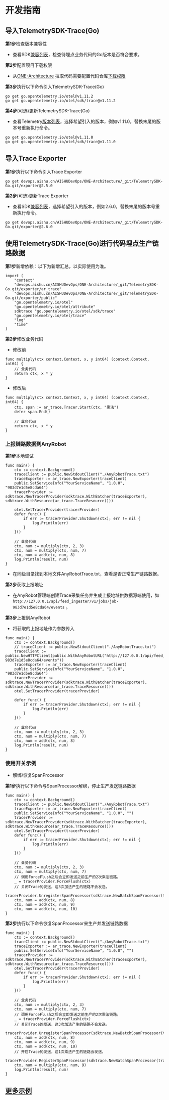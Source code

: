 # 开发指南

## 导入TelemetrySDK-Trace(Go)

**第1步**检查版本兼容性

- 查看SDK[兼容列表](../../../docs/compatibility.md)，检查待埋点业务代码的Go版本是否符合要求。

**第2步**配置项目下载权限

- 从[ONE-Architecture](https://devops.aishu.cn/AISHUDevOps/ONE-Architecture/_git/TelemetrySDK-Go)
  拉取代码需要配置代码仓库[下载权限](https://devops.aishu.cn/AISHUDevOps/AnyRobot/_git/Eyes_Docs?path=/可观测性开发者指南/TelemetrySDK开发者指南/Log/README.md&version=GBdevelop&_a=preview&anchor=sdk2.0-使用参考)

**第3步**执行以下命令引入TelemetrySDK-Trace(Go)

```
go get go.opentelemetry.io/otel@v1.11.2
go get go.opentelemetry.io/otel/sdk/trace@v1.11.2
```

**第4步**(可选)更新TelemetrySDK-Trace(Go)

- 查看Telemetry[版本列表](https://pkg.go.dev/go.opentelemetry.io/otel?tab=versions)，选择希望引入的版本，例如v1.11.0，替换末尾的版本号重新执行命令。

```
go get go.opentelemetry.io/otel@v1.11.0
go get go.opentelemetry.io/otel/sdk/trace@v1.11.0
```

## 导入Trace Exporter

**第1步**执行以下命令引入Trace Exporter

```
go get devops.aishu.cn/AISHUDevOps/ONE-Architecture/_git/TelemetrySDK-Go.git/exporter@2.5.0
```

**第2步**(可选)更新Trace Exporter

- 查看SDK[兼容列表](../../../docs/compatibility.md)，选择希望引入的版本，例如2.6.0，替换末尾的版本号重新执行命令。

```
go get devops.aishu.cn/AISHUDevOps/ONE-Architecture/_git/TelemetrySDK-Go.git/exporter@2.6.0
```

## 使用TelemetrySDK-Trace(Go)进行代码埋点生产链路数据

**第1步**新增依赖：以下为新增汇总，以实际使用为准。

```
import (
	"context"
	"devops.aishu.cn/AISHUDevOps/ONE-Architecture/_git/TelemetrySDK-Go.git/exporter/ar_trace"
	"devops.aishu.cn/AISHUDevOps/ONE-Architecture/_git/TelemetrySDK-Go.git/exporter/public"
	"go.opentelemetry.io/otel"
	"go.opentelemetry.io/otel/attribute"
	sdktrace "go.opentelemetry.io/otel/sdk/trace"
	"go.opentelemetry.io/otel/trace"
	"log"
	"time"
)
```

**第2步**修改业务代码

- 修改前

```
func multiply(ctx context.Context, x, y int64) (context.Context, int64) {
	// 业务代码
	return ctx, x * y
}
```

- 修改后

```
func multiply(ctx context.Context, x, y int64) (context.Context, int64) {
	ctx, span := ar_trace.Tracer.Start(ctx, "乘法")
	defer span.End()

	// 业务代码
	return ctx, x * y
}
```

### 上报链路数据到AnyRobot

**第1步**本地调试

```
func main() {
	ctx := context.Background()
	traceClient := public.NewStdoutClient("./AnyRobotTrace.txt")
	traceExporter := ar_trace.NewExporter(traceClient)
	public.SetServiceInfo("YourServiceName", "1.0.0", "983d7e1d5e8cda64")
	tracerProvider := sdktrace.NewTracerProvider(sdktrace.WithBatcher(traceExporter), sdktrace.WithResource(ar_trace.TraceResource()))

	otel.SetTracerProvider(tracerProvider)
	defer func() {
		if err := tracerProvider.Shutdown(ctx); err != nil {
			log.Println(err)
		}
	}()

	// 业务代码
	ctx, num := multiply(ctx, 2, 3)
	ctx, num = multiply(ctx, num, 7)
	ctx, num = add(ctx, num, 8)
	log.Println(result, num)
}
```

- 在同级目录找到本地文件AnyRobotTrace.txt，查看是否正常生产链路数据。

**第2步**获取上报地址

- 在AnyRobot管理端创建Trace采集任务并生成上报地址供数据源端使用，如`http://127.0.0.1/api/feed_ingester/v1/jobs/job-983d7e1d5e8cda64/events` 。

**第3步**上报到AnyRobot

- 将获取的上报地址作为参数传入

```
func main() {
	ctx := context.Background()
	// traceClient := public.NewStdoutClient("./AnyRobotTrace.txt")
	traceClient := public.NewHTTPClient(public.WithAnyRobotURL("http://127.0.0.1/api/feed_ingester/v1/jobs/job-983d7e1d5e8cda64/events"))
	traceExporter := ar_trace.NewExporter(traceClient)
	public.SetServiceInfo("YourServiceName", "1.0.0", "983d7e1d5e8cda64")
	tracerProvider := sdktrace.NewTracerProvider(sdktrace.WithBatcher(traceExporter), sdktrace.WithResource(ar_trace.TraceResource()))
	otel.SetTracerProvider(tracerProvider)

	defer func() {
		if err := tracerProvider.Shutdown(ctx); err != nil {
			log.Println(err)
		}
	}()

	// 业务代码
	ctx, num := multiply(ctx, 2, 3)
	ctx, num = multiply(ctx, num, 7)
	ctx, num = add(ctx, num, 8)
	log.Println(result, num)
}
```

### 使用开关示例

- 解绑/恢复SpanProcessor

**第1步**执行以下命令与SpanProcessor解绑，停止生产发送链路数据

```
func main() {
	ctx := context.Background()
	traceClient := public.NewStdoutClient("./AnyRobotTrace.txt")
	traceExporter := ar_trace.NewExporter(traceClient)
	public.SetServiceInfo("YourServiceName", "1.0.0", "")
	tracerProvider := sdktrace.NewTracerProvider(sdktrace.WithBatcher(traceExporter), sdktrace.WithResource(ar_trace.TraceResource()))
	otel.SetTracerProvider(tracerProvider)
	defer func() {
		if err := tracerProvider.Shutdown(ctx); err != nil {
			log.Println(err)
		}
	}()

    // 业务代码
	ctx, num := multiply(ctx, 2, 3)
	ctx, num = multiply(ctx, num, 7)
	// 调用ForceFlush之后会立即发送之前生产的2次乘法链路。
	_ = tracerProvider.ForceFlush(ctx)
	// 关闭Trace的发送，这3次加法产生的链路不会发送。
	tracerProvider.UnregisterSpanProcessor(sdktrace.NewBatchSpanProcessor(traceExporter))
	ctx, num = add(ctx, num, 8)
	ctx, num = add(ctx, num, 9)
	ctx, num = add(ctx, num, 10)
}
```

**第2步**执行以下命令恢复SpanProcessor来生产并发送链路数据

```
func main() {
	ctx := context.Background()
	traceClient := public.NewStdoutClient("./AnyRobotTrace.txt")
	traceExporter := ar_trace.NewExporter(traceClient)
	public.SetServiceInfo("YourServiceName", "1.0.0", "")
	tracerProvider := sdktrace.NewTracerProvider(sdktrace.WithBatcher(traceExporter), sdktrace.WithResource(ar_trace.TraceResource()))
	otel.SetTracerProvider(tracerProvider)
	defer func() {
		if err := tracerProvider.Shutdown(ctx); err != nil {
			log.Println(err)
		}
	}()

    // 业务代码
	ctx, num := multiply(ctx, 2, 3)
	ctx, num = multiply(ctx, num, 7)
	// 调用ForceFlush之后会立即发送之前生产的2次乘法链路。
	_ = tracerProvider.ForceFlush(ctx)
	// 关闭Trace的发送，这3次加法产生的链路不会发送。
	tracerProvider.UnregisterSpanProcessor(sdktrace.NewBatchSpanProcessor(traceExporter))
	ctx, num = add(ctx, num, 8)
	ctx, num = add(ctx, num, 9)
	ctx, num = add(ctx, num, 10)
	// 开启Trace的发送，这1次乘法产生的链路会发送。
	tracerProvider.RegisterSpanProcessor(sdktrace.NewBatchSpanProcessor(traceExporter))
	ctx, num = multiply(ctx, num, 9)
	log.Println(result, num)
}
```

## [更多示例](https://devops.aishu.cn/AISHUDevOps/ONE-Architecture/_git/TelemetrySDK-Go?path=%2Fexporter%2Far_trace%2Fexamples%2Fone_service.go&version=GBmaster&_a=contents)
